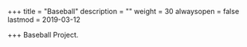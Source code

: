 +++
title = "Baseball"
description = ""
weight = 30
alwaysopen = false
lastmod = 2019-03-12

+++
Baseball Project.
